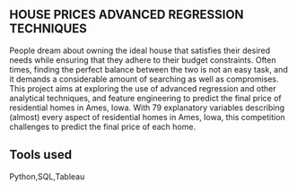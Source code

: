 ## HOUSE PRICES ADVANCED REGRESSION TECHNIQUES

People dream about owning the ideal house that satisfies their desired needs while ensuring that they adhere to their budget constraints. Often times, finding the perfect balance between the two is not an easy task, and it demands a considerable amount of searching as well as compromises. This project aims at exploring the use of advanced regression and other analytical techniques, and feature engineering to predict the final price of residential homes in Ames, Iowa. With 79 explanatory variables describing (almost) every aspect of residential homes in Ames, Iowa, this competition challenges to predict the final price of each home.

## Tools used
 
Python,SQL,Tableau

    
